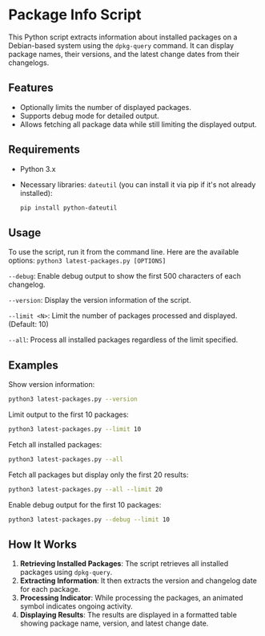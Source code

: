 # Package Info Script

This Python script extracts information about installed packages on a Debian-based system using the `dpkg-query` command. It can display package names, their versions, and the latest change dates from their changelogs. 

## Features

- Optionally limits the number of displayed packages.
- Supports debug mode for detailed output.
- Allows fetching all package data while still limiting the displayed output.

## Requirements

- Python 3.x
- Necessary libraries: `dateutil` (you can install it via pip if it's not already installed):

  ```bash
  pip install python-dateutil

## Usage

To use the script, run it from the command line. Here are the available options:
`python3 latest-packages.py [OPTIONS]`

`--debug`: Enable debug output to show the first 500 characters of each changelog.

`--version`: Display the version information of the script.

`--limit <N>`: Limit the number of packages processed and displayed. (Default: 10)

`--all`: Process all installed packages regardless of the limit specified.

## Examples

Show version information:

```bash
python3 latest-packages.py --version
```

Limit output to the first 10 packages:

```bash
python3 latest-packages.py --limit 10
```

Fetch all installed packages:

```bash
python3 latest-packages.py --all
```

Fetch all packages but display only the first 20 results:

```bash
python3 latest-packages.py --all --limit 20
```

Enable debug output for the first 10 packages:

```bash
python3 latest-packages.py --debug --limit 10
```

## How It Works

1. **Retrieving Installed Packages**: The script retrieves all installed packages using `dpkg-query`.
2. **Extracting Information**: It then extracts the version and changelog date for each package.
3. **Processing Indicator**: While processing the packages, an animated symbol indicates ongoing activity.
4. **Displaying Results**: The results are displayed in a formatted table showing package name, version, and latest change date.
